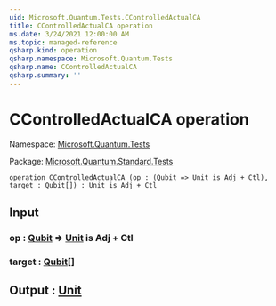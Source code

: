 ```yaml
---
uid: Microsoft.Quantum.Tests.CControlledActualCA
title: CControlledActualCA operation
ms.date: 3/24/2021 12:00:00 AM
ms.topic: managed-reference
qsharp.kind: operation
qsharp.namespace: Microsoft.Quantum.Tests
qsharp.name: CControlledActualCA
qsharp.summary: ''
---
```


# CControlledActualCA operation

Namespace: [Microsoft.Quantum.Tests](xref:Microsoft.Quantum.Tests)

Package: [Microsoft.Quantum.Standard.Tests](https://nuget.org/packages/Microsoft.Quantum.Standard.Tests)




```qsharp
operation CControlledActualCA (op : (Qubit => Unit is Adj + Ctl), target : Qubit[]) : Unit is Adj + Ctl
```


## Input

### op : [Qubit](xref:microsoft.quantum.lang-ref.qubit) => [Unit](xref:microsoft.quantum.lang-ref.unit)  is Adj + Ctl




### target : [Qubit](xref:microsoft.quantum.lang-ref.qubit)[]





## Output : [Unit](xref:microsoft.quantum.lang-ref.unit)

